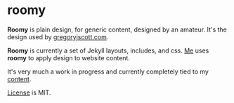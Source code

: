 # roomy

**Roomy** is plain design, for generic content, designed by an amateur. It's the design used by [gregoryjscott.com][web].

**Roomy** is currently a set of Jekyll layouts, includes, and css. [Me][me] uses **roomy** to apply design to website content.

It's very much a work in progress and currently completely tied to my [content][content].

[License][license] is MIT.

[web]: http://gregoryjscott.com
[me]: https://github.com/gregoryjscott/me
[content]: https:/github.com/gregoryjscott/content
[license]: https://github.com/gregoryjscott/roomy/blob/master/LICENSE
